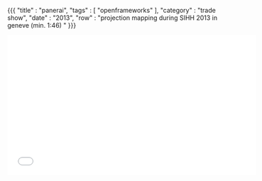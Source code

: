 {{{
    "title"    : "panerai",
    "tags"     : [ "openframeworks" ],
    "category" : "trade show",
    "date"     : "2013",
    "row"  : "projection mapping during SIHH 2013 in geneve (min. 1:46) "
}}}

<iframe width="560" height="315" src="//www.youtube.com/embed/DWBl4IDLJ6E" frameborder="0" allowfullscreen></iframe>

